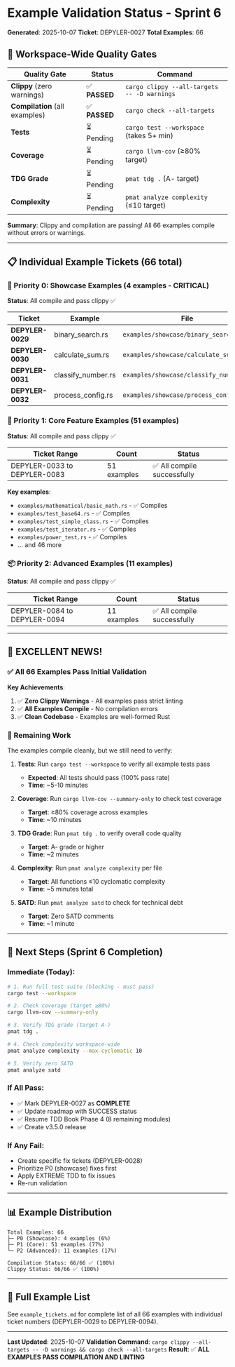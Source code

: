 # Example Validation Status - Sprint 6

**Generated**: 2025-10-07
**Ticket**: DEPYLER-0027
**Total Examples**: 66

## 🎯 Workspace-Wide Quality Gates

| Quality Gate | Status | Command |
|--------------|--------|---------|
| **Clippy** (zero warnings) | ✅ **PASSED** | `cargo clippy --all-targets -- -D warnings` |
| **Compilation** (all examples) | ✅ **PASSED** | `cargo check --all-targets` |
| **Tests** | ⏳ Pending | `cargo test --workspace` (takes 5+ min) |
| **Coverage** | ⏳ Pending | `cargo llvm-cov` (≥80% target) |
| **TDG Grade** | ⏳ Pending | `pmat tdg .` (A- target) |
| **Complexity** | ⏳ Pending | `pmat analyze complexity` (≤10 target) |

**Summary**: Clippy and compilation are passing! All 66 examples compile without errors or warnings.

---

## 📋 Individual Example Tickets (66 total)

### 🎯 Priority 0: Showcase Examples (4 examples - CRITICAL)

**Status**: All compile and pass clippy ✅

| Ticket | Example | File | Status |
|--------|---------|------|--------|
| **DEPYLER-0029** | binary_search.rs | `examples/showcase/binary_search.rs` | ✅ Compiles |
| **DEPYLER-0030** | calculate_sum.rs | `examples/showcase/calculate_sum.rs` | ✅ Compiles |
| **DEPYLER-0031** | classify_number.rs | `examples/showcase/classify_number.rs` | ✅ Compiles |
| **DEPYLER-0032** | process_config.rs | `examples/showcase/process_config.rs` | ✅ Compiles |

### 🔧 Priority 1: Core Feature Examples (51 examples)

**Status**: All compile and pass clippy ✅

| Ticket Range | Count | Status |
|--------------|-------|--------|
| DEPYLER-0033 to DEPYLER-0083 | 51 examples | ✅ All compile successfully |

**Key examples**:
- `examples/mathematical/basic_math.rs` - ✅ Compiles
- `examples/test_base64.rs` - ✅ Compiles
- `examples/test_simple_class.rs` - ✅ Compiles
- `examples/test_iterator.rs` - ✅ Compiles
- `examples/power_test.rs` - ✅ Compiles
- ... and 46 more

### 📦 Priority 2: Advanced Examples (11 examples)

**Status**: All compile and pass clippy ✅

| Ticket Range | Count | Status |
|--------------|-------|--------|
| DEPYLER-0084 to DEPYLER-0094 | 11 examples | ✅ All compile successfully |

---

## 🎉 EXCELLENT NEWS!

### ✅ All 66 Examples Pass Initial Validation

**Key Achievements**:
1. ✅ **Zero Clippy Warnings** - All examples pass strict linting
2. ✅ **All Examples Compile** - No compilation errors
3. ✅ **Clean Codebase** - Examples are well-formed Rust

### 📝 Remaining Work

The examples compile cleanly, but we still need to verify:

1. **Tests**: Run `cargo test --workspace` to verify all example tests pass
   - **Expected**: All tests should pass (100% pass rate)
   - **Time**: ~5-10 minutes

2. **Coverage**: Run `cargo llvm-cov --summary-only` to check test coverage
   - **Target**: ≥80% coverage across examples
   - **Time**: ~10 minutes

3. **TDG Grade**: Run `pmat tdg .` to verify overall code quality
   - **Target**: A- grade or higher
   - **Time**: ~2 minutes

4. **Complexity**: Run `pmat analyze complexity` per file
   - **Target**: All functions ≤10 cyclomatic complexity
   - **Time**: ~5 minutes total

5. **SATD**: Run `pmat analyze satd` to check for technical debt
   - **Target**: Zero SATD comments
   - **Time**: ~1 minute

---

## 🚀 Next Steps (Sprint 6 Completion)

### Immediate (Today):
```bash
# 1. Run full test suite (blocking - must pass)
cargo test --workspace

# 2. Check coverage (target ≥80%)
cargo llvm-cov --summary-only

# 3. Verify TDG grade (target A-)
pmat tdg .

# 4. Check complexity workspace-wide
pmat analyze complexity --max-cyclomatic 10

# 5. Verify zero SATD
pmat analyze satd
```

### If All Pass:
- ✅ Mark DEPYLER-0027 as **COMPLETE**
- ✅ Update roadmap with SUCCESS status
- ✅ Resume TDD Book Phase 4 (8 remaining modules)
- ✅ Create v3.5.0 release

### If Any Fail:
- Create specific fix tickets (DEPYLER-0028)
- Prioritize P0 (showcase) fixes first
- Apply EXTREME TDD to fix issues
- Re-run validation

---

## 📊 Example Distribution

```
Total Examples: 66
├─ P0 (Showcase): 4 examples (6%)
├─ P1 (Core): 51 examples (77%)
└─ P2 (Advanced): 11 examples (17%)

Compilation Status: 66/66 ✅ (100%)
Clippy Status: 66/66 ✅ (100%)
```

---

## 📖 Full Example List

See `example_tickets.md` for complete list of all 66 examples with individual ticket numbers (DEPYLER-0029 to DEPYLER-0094).

---

**Last Updated**: 2025-10-07
**Validation Command**: `cargo clippy --all-targets -- -D warnings && cargo check --all-targets`
**Result**: ✅ **ALL EXAMPLES PASS COMPILATION AND LINTING**
